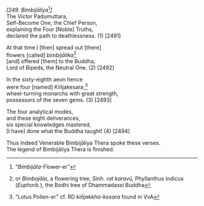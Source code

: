 *\[249. Bimbijāliya*[^1]*\]*  
The Victor Padumuttara,  
Self-Become One, the Chief Person,  
explaining the Four \[Noble\] Truths,  
declared the path to deathlessness. (1) \[2491\]

At that time I \[then\] spread out \[there\]  
flowers \[called\] *bimbijālika*[^2]  
\[and\] offered \[them\] to the Buddha,  
Lord of Bipeds, the Neutral One. (2) \[2492\]

In the sixty-eighth aeon hence  
were four \[named\] Kiñjakesara,[^3]  
wheel-turning monarchs with great strength,  
possessors of the seven gems. (3) \[2493\]

The four analytical modes,  
and these eight deliverances,  
six special knowledges mastered,  
\[I have\] done what the Buddha taught! (4) \[2494\]

Thus indeed Venerable Bimbijāliya Thera spoke these verses.  
The legend of Bimbijāliya Thera is finished.

[^1]: “*Bimbijāla*-Flower-er”

[^2]: or *Bimbajāla*, a flowering tree, Sinh. *rat karavū,* Phyllanthus indicus (*Euphorb.*), the Bodhi tree of Dhammadassi Buddha

[^3]: “Lotus Pollen-er” cf. RD *kiñjakkha-kesara* found in VvA
